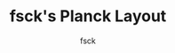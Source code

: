 ---
layout: layouts/keymapdb_entry.njk
OS: []
author: fsck
firmware: QMK
hasHomeRowMods: False
hasLetterOnThumb: False
keymapImage: https://i.imgur.com/GOLyPGP.png
keyCount: 48
keyboard: Planck
baseLayouts: ["QWERTY"]
languages: ['English']
layerCount: 4
title: "fsck's Planck Layout"
isSplit: False
stagger: ortholinear
summary: 
keymapUrl: https://github.com/fsck/qmk_firmware/tree/master/keyboards/planck/keymaps/fsck
writeup: https://github.com/fsck/qmk_firmware/tree/master/keyboards/planck/keymaps/fsck/readme.md
---